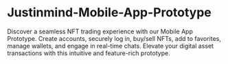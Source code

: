 # Justinmind-Mobile-App-Prototype
 Discover a seamless NFT trading experience with our Mobile App Prototype. Create accounts, securely log in, buy/sell NFTs, add to favorites, manage wallets, and engage in real-time chats. Elevate your digital asset transactions with this intuitive and feature-rich prototype.
